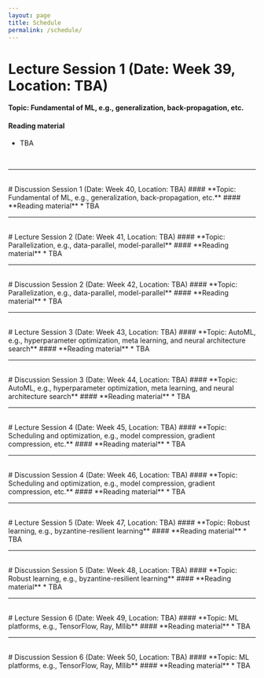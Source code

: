 ```yaml
---
layout: page
title: Schedule
permalink: /schedule/
---
```


# Lecture Session 1 (Date: Week 39, Location: TBA)
#### **Topic: Fundamental of ML, e.g., generalization, back-propagation, etc.**
#### **Reading material**
* TBA

<br>
<hr>
<br>
# Discussion Session 1 (Date: Week 40, Location: TBA)
#### **Topic: Fundamental of ML, e.g., generalization, back-propagation, etc.**
#### **Reading material**
* TBA

<br>
<hr>
<br>
# Lecture Session 2 (Date: Week 41, Location: TBA)
#### **Topic: Parallelization, e.g., data-parallel, model-parallel**
#### **Reading material**
* TBA

<br>
<hr>
<br>
# Discussion Session 2 (Date: Week 42, Location: TBA)
#### **Topic: Parallelization, e.g., data-parallel, model-parallel**
#### **Reading material**
* TBA

<br>
<hr>
<br>
# Lecture Session 3 (Date: Week 43, Location: TBA)
#### **Topic: AutoML, e.g., hyperparameter optimization, meta learning, and neural architecture search**
#### **Reading material**
* TBA

<br>
<hr>
<br>
# Discussion Session 3 (Date: Week 44, Location: TBA)
#### **Topic: AutoML, e.g., hyperparameter optimization, meta learning, and neural architecture search**
#### **Reading material**
* TBA

<br>
<hr>
<br>
# Lecture Session 4 (Date: Week 45, Location: TBA)
#### **Topic: Scheduling and optimization, e.g., model compression, gradient compression, etc.**
#### **Reading material**
* TBA

<br>
<hr>
<br>
# Discussion Session 4 (Date: Week 46, Location: TBA)
#### **Topic: Scheduling and optimization, e.g., model compression, gradient compression, etc.**
#### **Reading material**
* TBA

<br>
<hr>
<br>
# Lecture Session 5 (Date: Week 47, Location: TBA)
#### **Topic: Robust learning, e.g., byzantine-resilient learning**
#### **Reading material**
* TBA

<br>
<hr>
<br>
# Discussion Session 5 (Date: Week 48, Location: TBA)
#### **Topic: Robust learning, e.g., byzantine-resilient learning**
#### **Reading material**
* TBA

<br>
<hr>
<br>
# Lecture Session 6 (Date: Week 49, Location: TBA)
#### **Topic: ML platforms, e.g., TensorFlow, Ray, Mllib**
#### **Reading material**
* TBA

<br>
<hr>
<br>
# Discussion Session 6 (Date: Week 50, Location: TBA)
#### **Topic: ML platforms, e.g., TensorFlow, Ray, Mllib**
#### **Reading material**
* TBA
